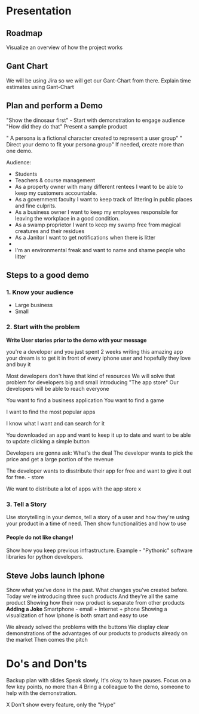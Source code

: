 # Presentation


## Roadmap
Visualize an overview of how the project works

## Gant Chart
We will be using Jira so we will get our Gant-Chart from there.
Explain time estimates using Gant-Chart

## Plan and perform a Demo
"Show the dinosaur first" - Start with demonstration to engage audience "How did they do that"
Present a sample product

" A persona is a fictional character created to represent a user group"
" Direct your demo to fit your persona group" 
If needed, create more than one demo.

Audience: 
- Students
- Teachers & course management
- As a property owner with many different rentees I want to be able to keep my customers accountable.
- As a government faculty I want to keep track of littering in public places and fine culprits.
- As a business owner I want to keep my employees responsible for leaving the workplace in a good condition.
- As a swamp proprietor I want to keep my swamp free from magical creatures and their residues
- As a Janitor I want to get notifications when there is litter
- 
- I'm an environmental freak and want to name and shame people who litter


## Steps to a good demo

### 1. Know your audience
- Large business
- Small 

### 2. Start with the problem
**Write User stories prior to the demo with your message**

you're a developer and you just spent 2 weeks writing this amazing app
your dream is to get it in front of every iphone user and hopefully they love and buy it

Most developers don't have that kind of resources
We will solve that problem for developers big and small
Introducing "The app store"
Our developers will be able to reach everyone

You want to find a business application
You want to find a game

I want to find the most popular apps

I know what I want and can search for it

You downloaded an app and want to keep it up to date and want to be able to update clicking a simple button

Developers are gonna ask: What's the deal
The developer wants to pick the price and get a large portion of the revenue

The developer wants to disstribute their app for free and want to give it out for free. - store 

We want to distribute a lot of apps with the app store
x

### 3. Tell a Story
Use storytelling in your demos, tell a story of a user and how they're using your product in a time of need.
Then show functionalities and how to use


#### People do not like change!
Show how you keep previous infrastructure.
Example - "Pythonic" software libraries for python developers.






## Steve Jobs launch Iphone
Show what you've done in the past. 
What changes you've created before.
Today we're introducing three such products
And they're all the same product
Showing how their new product is separate from other products
**Adding a Joke**
Smartphone - email + internet + phone
Showing a visualization of how Iphone is both smart and easy to use

We already solved the problems with the buttons
We display clear demonstrations of the advantages of our products to products already on the market
Then comes the pitch


# Do's and Don'ts
Backup plan with slides
Speak slowly, It's okay to have pauses.
Focus on a few key points, no more than 4
Bring a colleague to the demo, someone to help with the demonstration.

X Don't show every feature, only the "Hype"

